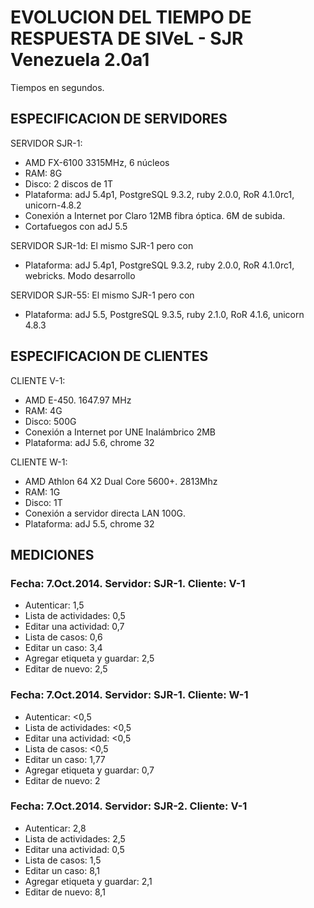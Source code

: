 
# EVOLUCION DEL TIEMPO DE RESPUESTA DE SIVeL - SJR Venezuela 2.0a1

Tiempos en segundos.

## ESPECIFICACION DE SERVIDORES

SERVIDOR SJR-1:
* AMD FX-6100 3315MHz, 6 núcleos
* RAM: 8G
* Disco: 2 discos de 1T
* Plataforma: adJ 5.4p1, PostgreSQL 9.3.2, ruby 2.0.0, RoR 4.1.0rc1, unicorn-4.8.2
* Conexión a Internet por Claro 12MB fibra óptica. 6M de subida.
* Cortafuegos con adJ 5.5 

SERVIDOR SJR-1d:
El mismo SJR-1 pero con
* Plataforma: adJ 5.4p1, PostgreSQL 9.3.2, ruby 2.0.0, RoR 4.1.0rc1, webricks. Modo desarrollo

SERVIDOR SJR-55:
El mismo SJR-1 pero con
* Plataforma: adJ 5.5, PostgreSQL 9.3.5, ruby 2.1.0, RoR 4.1.6, unicorn 4.8.3


## ESPECIFICACION DE CLIENTES

CLIENTE V-1:
* AMD E-450. 1647.97 MHz
* RAM: 4G
* Disco: 500G
* Conexión a Internet por UNE Inalámbrico 2MB
* Plataforma: adJ 5.6, chrome 32

CLIENTE W-1:
* AMD Athlon 64 X2 Dual Core 5600+. 2813Mhz
* RAM: 1G
* Disco: 1T
* Conexión a servidor directa LAN 100G.
* Plataforma: adJ 5.5, chrome 32


## MEDICIONES

### Fecha: 7.Oct.2014. Servidor: SJR-1. Cliente: V-1
* Autenticar: 1,5
* Lista de actividades: 0,5
* Editar una actividad: 0,7
* Lista de casos: 0,6
* Editar un caso: 3,4
* Agregar etiqueta y guardar: 2,5
* Editar de nuevo: 2,5

### Fecha: 7.Oct.2014. Servidor: SJR-1. Cliente: W-1
* Autenticar: <0,5
* Lista de actividades: <0,5
* Editar una actividad: <0,5
* Lista de casos: <0,5
* Editar un caso: 1,77
* Agregar etiqueta y guardar: 0,7
* Editar de nuevo: 2

### Fecha: 7.Oct.2014. Servidor: SJR-2. Cliente: V-1
* Autenticar: 2,8
* Lista de actividades: 2,5
* Editar una actividad: 0,5
* Lista de casos: 1,5
* Editar un caso: 8,1
* Agregar etiqueta y guardar: 2,1
* Editar de nuevo: 8,1



